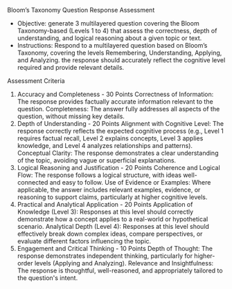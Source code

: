Bloom’s Taxonomy Question Response Assessment
- Objective: generate 3 multilayered question covering the Bloom Taxonomy-based (Levels 1 to 4) that assess the correctness, depth of understanding, and logical reasoning about a given topic or text.
- Instructions: Respond to a multilayered question based on Bloom’s Taxonomy, covering the levels Remembering, Understanding, Applying, and Analyzing. the response should accurately reflect the cognitive level required and provide relevant details.

Assessment Criteria
1. Accuracy and Completeness - 30 Points
Correctness of Information: The response provides factually accurate information relevant to the question.
Completeness: The answer fully addresses all aspects of the question, without missing key details.
2. Depth of Understanding - 20 Points
Alignment with Cognitive Level: The response correctly reflects the expected cognitive process (e.g., Level 1 requires factual recall, Level 2 explains concepts, Level 3 applies knowledge, and Level 4 analyzes relationships and patterns).
Conceptual Clarity: The response demonstrates a clear understanding of the topic, avoiding vague or superficial explanations.
3. Logical Reasoning and Justification - 20 Points
Coherence and Logical Flow: The response follows a logical structure, with ideas well-connected and easy to follow.
Use of Evidence or Examples: Where applicable, the answer includes relevant examples, evidence, or reasoning to support claims, particularly at higher cognitive levels.
4. Practical and Analytical Application - 20 Points
Application of Knowledge (Level 3): Responses at this level should correctly demonstrate how a concept applies to a real-world or hypothetical scenario.
Analytical Depth (Level 4): Responses at this level should effectively break down complex ideas, compare perspectives, or evaluate different factors influencing the topic.
5. Engagement and Critical Thinking - 10 Points
Depth of Thought: The response demonstrates independent thinking, particularly for higher-order levels (Applying and Analyzing).
Relevance and Insightfulness: The response is thoughtful, well-reasoned, and appropriately tailored to the question's intent.
